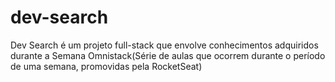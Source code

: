 # dev-search
Dev Search é um projeto full-stack que envolve conhecimentos adquiridos durante a Semana Omnistack(Série de aulas que ocorrem durante o período de uma semana, promovidas pela RocketSeat)
